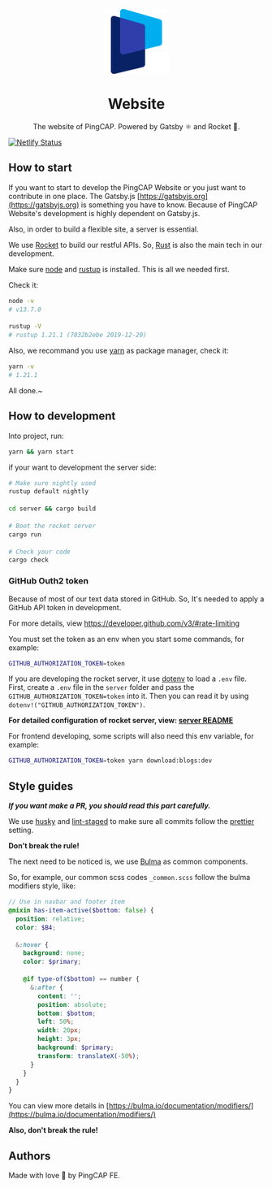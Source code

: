 <p align="center">
  <img src="images/pingcap-icon.png" width="128 height="128" alt="PingCAP Logo" />
</p>
<h1 align="center">Website</h1>

<p align="center">The website of PingCAP. Powered by Gatsby ⚛️ and Rocket 🚀.</p>

[![Netlify Status](https://api.netlify.com/api/v1/badges/d2f80606-1fd8-4f26-938d-65f8cad079b2/deploy-status)](https://app.netlify.com/sites/pingcap-en-preview/deploys)

## How to start

If you want to start to develop the PingCAP Website or you just want to contribute in one place.
The Gatsby.js [https://gatsbyjs.org](https://gatsbyjs.org) is something you have to know.
Because of PingCAP Website's development is highly dependent on Gatsby.js.

Also, in order to build a flexible site, a server is essential.

We use [Rocket](https://rocket.rs/) to build our restful APIs. So, [Rust](https://www.rust-lang.org/) is also
the main tech in our development.

Make sure [node](https://nodejs.org/en/) and [rustup](https://rustup.rs/) is installed. This is all we needed first.

Check it:

```sh
node -v
# v13.7.0

rustup -V
# rustup 1.21.1 (7832b2ebe 2019-12-20)
```

Also, we recommand you use [yarn](https://classic.yarnpkg.com/en/) as package manager, check it:

```sh
yarn -v
# 1.21.1
```

All done.~

## How to development

Into project, run:

```sh
yarn && yarn start
```

if your want to development the server side:

```sh
# Make sure nightly used
rustup default nightly

cd server && cargo build

# Boot the rocket server
cargo run

# Check your code
cargo check
```

### GitHub Outh2 token

Because of most of our text data stored in GitHub. So, It's needed to apply a GitHub API token in development.

For more details, view <https://developer.github.com/v3/#rate-limiting>

You must set the token as an env when you start some commands, for example:

```sh
GITHUB_AUTHORIZATION_TOKEN=token
```

If you are developing the rocket server, it use [dotenv](https://github.com/dotenv-rs/dotenv) to load a `.env` file.
First, create a `.env` file in the `server` folder and pass the `GITHUB_AUTHORIZATION_TOKEN=token` into it.
Then you can read it by using `dotenv!("GITHUB_AUTHORIZATION_TOKEN")`.

**For detailed configuration of rocket server, view: [server README](./server/README.md)**

For frontend developing, some scripts will also need this env variable, for example:

```sh
GITHUB_AUTHORIZATION_TOKEN=token yarn download:blogs:dev
```

## Style guides

**_If you want make a PR, you should read this part carefully._**

We use [husky](https://www.npmjs.com/package/husky) and [lint-staged](https://www.npmjs.com/package/lint-staged) to make sure all commits follow the [prettier](https://prettier.io/) setting.

**Don't break the rule!**

The next need to be noticed is, we use [Bulma](https://bulma.io/) as common components.

So, for example, our common scss codes `_common.scss` follow the bulma modifiers style, like:

```scss
// Use in navbar and footer item
@mixin has-item-active($bottom: false) {
  position: relative;
  color: $B4;

  &:hover {
    background: none;
    color: $primary;

    @if type-of($bottom) == number {
      &:after {
        content: '';
        position: absolute;
        bottom: $bottom;
        left: 50%;
        width: 20px;
        height: 3px;
        background: $primary;
        transform: translateX(-50%);
      }
    }
  }
}
```

You can view more details in [https://bulma.io/documentation/modifiers/](https://bulma.io/documentation/modifiers/)

**Also, don't break the rule!**

## Authors

Made with love 💙 by PingCAP FE.
